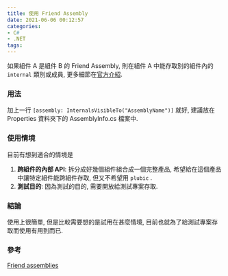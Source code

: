 ```yaml
---
title: 使用 Friend Assembly
date: 2021-06-06 00:12:57
categories:
- C#
- .NET
tags:
---
```


如果組件 A 是組件 B 的 Friend Assembly, 則在組件 A 中能存取別的組件內的 `internal` 類別或成員, 更多細節在[官方介紹](https://docs.microsoft.com/en-us/dotnet/standard/assembly/friend).  

<!--more-->

### 用法
加上一行 `[assembly: InternalsVisibleTo("AssemblyName")]` 就好, 建議放在 Properties 資料夾下的 AssemblyInfo.cs 檔案中.

### 使用情境
目前有想到適合的情境是
1. **跨組件的內部 API**: 拆分成好幾個組件組合成一個完整產品, 希望給在這個產品中讓特定組件能跨組件存取, 但又不希望用 `plubic` .  
2. **測試目的**: 因為測試的目的, 需要開放給測試專案存取.  

### 結論
使用上很簡單, 但是比較需要想的是試用在甚麼情境, 目前也就為了給測試專案存取而使用有用到而已.  

### 參考
[Friend assemblies](https://docs.microsoft.com/en-us/dotnet/standard/assembly/friend)